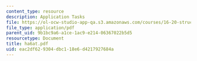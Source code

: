 ```yaml
---
content_type: resource
description: Application Tasks
file: https://ol-ocw-studio-app-qa.s3.amazonaws.com/courses/16-20-structural-mechanics-fall-2002/eac2df629304dbc118e6d4217927684a_ha6at.pdf
file_type: application/pdf
parent_uid: 9b1bc9a6-a1ce-1ac9-e214-06367022b5d5
resourcetype: Document
title: ha6at.pdf
uid: eac2df62-9304-dbc1-18e6-d4217927684a
---
```

